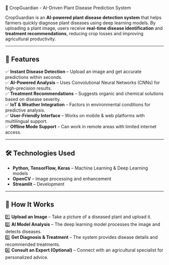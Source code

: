 🌿 CropGuardian - AI-Driven Plant Disease Prediction System

CropGuardian is an **AI-powered plant disease detection system** that helps farmers quickly diagnose plant diseases using deep learning models. By uploading a plant image, users receive **real-time disease identification** and **treatment recommendations**, reducing crop losses and improving agricultural productivity.

---

## 🚀 Features

✅ **Instant Disease Detection** – Upload an image and get accurate predictions within seconds.  
✅ **AI-Powered Analysis** – Uses Convolutional Neural Networks (CNNs) for high-precision results.  
✅ **Treatment Recommendations** – Suggests organic and chemical solutions based on disease severity.  
✅ **IoT & Weather Integration** – Factors in environmental conditions for predictive analysis.  
✅ **User-Friendly Interface** – Works on mobile & web platforms with multilingual support.  
✅ **Offline Mode Support** – Can work in remote areas with limited internet access.  

---

## 🛠️ Technologies Used

- **Python, TensorFlow, Keras** – Machine Learning & Deep Learning models  
- **OpenCV** – Image processing and enhancement  
- **Streamlit** – Development  

---

## 📸 How It Works

1️⃣ **Upload an Image** – Take a picture of a diseased plant and upload it.  
2️⃣ **AI Model Analysis** – The deep learning model processes the image and detects diseases.  
3️⃣ **Get Diagnosis & Treatment** – The system provides disease details and recommended treatments.  
4️⃣ **Consult an Expert (Optional)** – Connect with an agricultural specialist for personalized advice.  
